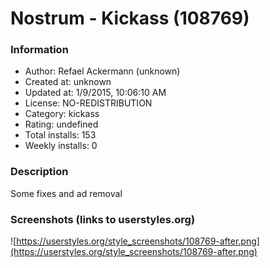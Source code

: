 # Nostrum - Kickass (108769)

### Information
- Author: Refael Ackermann (unknown)
- Created at: unknown
- Updated at: 1/9/2015, 10:06:10 AM
- License: NO-REDISTRIBUTION
- Category: kickass
- Rating: undefined
- Total installs: 153
- Weekly installs: 0


### Description
Some fixes and ad removal


### Screenshots (links to userstyles.org)
![https://userstyles.org/style_screenshots/108769-after.png](https://userstyles.org/style_screenshots/108769-after.png)


